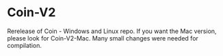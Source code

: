 Coin-V2
=======

Rerelease of Coin - Windows and Linux repo. If you want the Mac version, please look for Coin-V2-Mac. Many small changes were needed for compilation.
